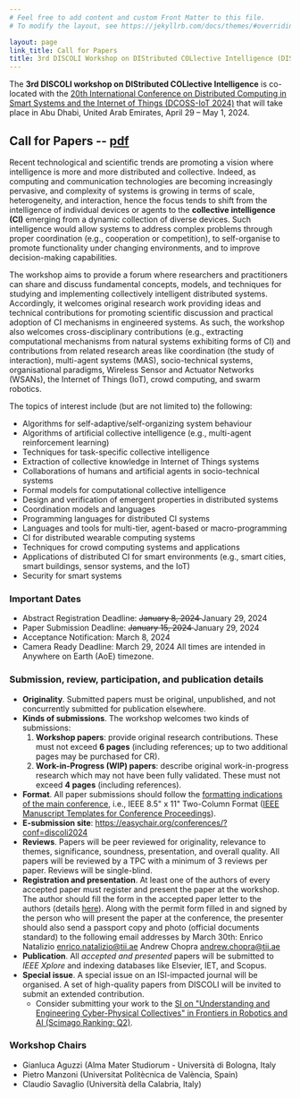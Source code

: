 ```yaml
---
# Feel free to add content and custom Front Matter to this file.
# To modify the layout, see https://jekyllrb.com/docs/themes/#overriding-theme-defaults

layout: page
link_title: Call for Papers
title: 3rd DISCOLI Workshop on DIStributed COLlective Intelligence (DISCOLI 2024)
---
```


The **3rd DISCOLI workshop on DIStributed COLlective Intelligence** is co-located with the [20th International Conference on Distributed Computing in Smart Systems and the Internet of Things (DCOSS-IoT 2024)](https://dcoss.org/) that will take place in Abu Dhabi, United Arab Emirates, April 29 – May 1, 2024.

## Call for Papers -- [pdf](assets/cfp-discoli-2024.pdf)

Recent technological and scientific trends are promoting a vision where intelligence is more and more distributed and collective. Indeed, as computing and communication technologies are becoming increasingly pervasive, and complexity of systems is growing in terms of scale, heterogeneity, and interaction, hence the focus tends to shift from the intelligence of individual devices or agents to the **collective intelligence (CI)** emerging from a dynamic collection of diverse devices. Such intelligence would allow systems to address complex problems through proper coordination (e.g., cooperation or competition), to self-organise to promote functionality under changing environments, and to improve decision-making capabilities.

The workshop aims to provide a forum where researchers and practitioners can share and discuss fundamental concepts, models, and techniques for studying and implementing collectively intelligent distributed systems. Accordingly, it welcomes original research work providing ideas and technical contributions for promoting scientific discussion and practical adoption of CI mechanisms in engineered systems. As such, the workshop also welcomes cross-disciplinary contributions (e.g., extracting computational mechanisms from natural systems exhibiting forms of CI) and contributions from related research areas like coordination (the study of interaction), multi-agent systems (MAS), socio-technical systems, organisational paradigms, Wireless Sensor and Actuator Networks (WSANs), the Internet of Things (IoT), crowd computing, and swarm robotics.

The topics of interest include (but are not limited to) the following:

- Algorithms for self-adaptive/self-organizing system behaviour
- Algorithms of artificial collective intelligence (e.g., multi-agent reinforcement learning)
- Techniques for task-specific collective intelligence
- Extraction of collective knowledge in Internet of Things systems
- Collaborations of humans and artificial agents in socio-technical systems
- Formal models for computational collective intelligence
- Design and verification of emergent properties in distributed systems
- Coordination models and languages
- Programming languages for distributed CI systems
- Languages and tools for multi-tier, agent-based or macro-programming
- CI for distributed wearable computing systems
- Techniques for crowd computing systems and applications
- Applications of distributed CI for smart environments (e.g., smart cities, smart buildings, sensor systems, and the IoT)
- Security for smart systems

### Important Dates

- Abstract Registration Deadline: <s> January 8, 2024 </s> January 29, 2024
- Paper Submission Deadline: <s> January 15, 2024 </s> January 29, 2024
- Acceptance Notification: March 8, 2024
- Camera Ready Deadline: March 29, 2024
All times are intended in Anywhere on Earth (AoE) timezone.
### Submission, review, participation, and publication details

- **Originality**. Submitted papers must be original, unpublished, and not concurrently submitted for publication elsewhere.
- **Kinds of submissions**. The workshop welcomes two kinds of submissions:
    1. **Workshop papers**: provide original research contributions. These must not exceed **6 pages** (including references; up to two additional pages may be purchased for CR).
    2. **Work-in-Progress (WIP) papers**: describe original work-in-progress research which may not have been fully validated. These must not exceed **4 pages** (including references).
- **Format**. All paper submissions should follow the [formatting indications of the main conference](https://dcoss.org/call-for-papers/), i.e.,  IEEE 8.5" x 11" Two-Column Format ([IEEE Manuscript Templates for Conference Proceedings](https://www.ieee.org/conferences/publishing/templates.html)).
- **E-submission site**: <https://easychair.org/conferences/?conf=discoli2024>
- **Reviews**. Papers will be peer reviewed for originality, relevance to themes, significance, soundness, presentation, and overall quality. All papers will be reviewed by a TPC with a minimum of 3 reviews per paper. Reviews will be single-blind.
- **Registration and presentation**. At least one of the authors of every accepted paper must register and present the paper at the workshop. The author should fill the form in the accepted paper letter to the authors (details [here](https://dcoss.org/camera-ready-instructions/)).
Along with the permit form filled in and signed by the person who will present the paper at the conference, the presenter should also send a passport copy and photo (official documents standard) to the following email addresses by March 30th:
Enrico Natalizio <enrico.natalizio@tii.ae>
Andrew Chopra <andrew.chopra@tii.ae>
- **Publication**. All *accepted and presented* papers will be submitted to *IEEE Xplore* and indexing databases like Elsevier, IET, and Scopus.
- **Special issue**. A special issue on an ISI-impacted journal will be organised. A set of high-quality papers from DISCOLI will be invited to submit an extended contribution.
    * Consider submitting your work to the [SI on "Understanding and Engineering Cyber-Physical Collectives" in Frontiers in Robotics and AI (Scimago Ranking: Q2)](https://www.frontiersin.org/research-topics/52323/understanding-and-engineering-cyber-physical-collectives).

### Workshop Chairs

- Gianluca Aguzzi (Alma Mater Studiorum - Università di Bologna, Italy
- Pietro Manzoni (Universitat Politècnica de València, Spain)
- Claudio Savaglio (Università della Calabria, Italy)

